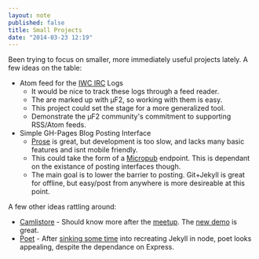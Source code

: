 ```yaml
---
layout: note
published: false
title: Small Projects
date: "2014-03-23 12:19"
---
```


Been trying to focus on smaller, more immediately useful projects lately.  A few ideas on the table:

- Atom feed for the [IWC IRC](http://indiewebcamp.com/irc/today) Logs
	* It would be nice to track these logs through a feed reader.
    * The are marked up with µF2, so working with them is easy.
    * This project could set the stage for a more generalized tool.
    * Demonstrate the µF2 community's commitment to supporting RSS/Atom feeds.
- Simple GH-Pages Blog Posting Interface
	* [Prose](http://prose.io) is great, but development is too slow, and lacks many basic features and isnt mobile friendly.  
    * This could take the form of a [Micropub](http://indiewebcamp.com/micropub) endpoint.  This is dependant on the existance of posting interfaces though.
    * The main goal is to lower the barrier to posting.  Git+Jekyll is great for offline, but easy/post from anywhere is more desireable at this point.
 
 A few other ideas rattling around:
 
- [Camlistore](https://camlistore.org) - Should know more after the [meetup](http://calagator.org/events/1250465835).  The [new demo](https://www.youtube.com/watch?v=kBCQq5hfsug) is great.
- [Poet](http://jsantell.github.io/poet/) - After [sinking some time](https://github.com/bcomnes/bretzel) into recreating Jekyll in node, poet looks appealing, despite the dependance on Express.  